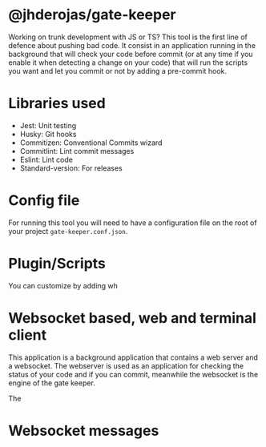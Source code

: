 # @jhderojas/gate-keeper

Working on trunk development with JS or TS? This tool is the first line of defence about pushing bad code. It consist in an application running in the background that will check your code before commit (or at any time if you enable it when detecting a change on your code) that will run the scripts you want and let you commit or not by adding a pre-commit hook.

# Libraries used

- Jest: Unit testing
- Husky: Git hooks
- Commitizen: Conventional Commits wizard
- Commitlint: Lint commit messages
- Eslint: Lint code
- Standard-version: For releases

# Config file

For running this tool you will need to have a configuration file on the root of your project `gate-keeper.conf.json`.

# Plugin/Scripts

You can customize by adding wh

# Websocket based, web and terminal client

This application is a background application that contains a web server and a websocket. The webserver is used as an application for checking the status of your code and if you can commit, meanwhile the websocket is the engine of the gate keeper.

The

# Websocket messages